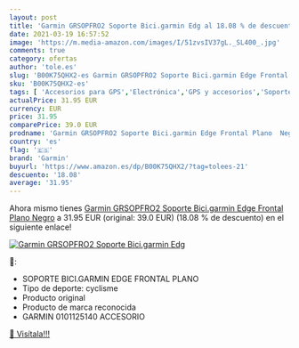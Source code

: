 ```yaml
---
layout: post
title: 'Garmin GRSOPFRO2 Soporte Bici.garmin Edg al 18.08 % de descuento'
date: 2021-03-19 16:57:52
image: 'https://m.media-amazon.com/images/I/51zvsIV37gL._SL400_.jpg'
comments: true
category: ofertas
author: 'tole.es'
slug: 'B00K75QHX2-es Garmin GRSOPFRO2 Soporte Bici.garmin Edge Frontal Plano Negro'
sku: 'B00K75QHX2-es'
tags: [ 'Accesorios para GPS','Electrónica','GPS y accesorios','Soportes para GPS','garmin', ]
actualPrice: 31.95 EUR
currency: EUR
price: 31.95
comparePrice: 39.0 EUR
prodname: 'Garmin GRSOPFRO2 Soporte Bici.garmin Edge Frontal Plano  Negro'
country: 'es'
flag: '🇪🇸'
brand: 'Garmin'
buyurl: 'https://www.amazon.es/dp/B00K75QHX2/?tag=tolees-21'
descuento: '18.08'
average: '31.95'
---
```


Ahora mismo tienes [Garmin GRSOPFRO2 Soporte Bici.garmin Edge Frontal Plano  Negro](https://www.amazon.es/dp/B00K75QHX2/?tag=tolees-21) a 31.95 EUR (original: 39.0 EUR) (18.08 %  de descuento) en el siguiente enlace!

[![Garmin GRSOPFRO2 Soporte Bici.garmin Edg](https://m.media-amazon.com/images/I/51zvsIV37gL._SL400_.jpg)](https://www.amazon.es/dp/B00K75QHX2/?tag=tolees-21)

🔎:

- SOPORTE BICI.GARMIN EDGE FRONTAL PLANO
- Tipo de deporte: cyclisme
- Producto original
- Producto de marca reconocida
- GARMIN 0101125140 ACCESORIO

[🛒 Visítala!!!](https://www.amazon.es/dp/B00K75QHX2/?tag=tolees-21)
